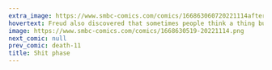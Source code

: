 ```yaml
---
extra_image: https://www.smbc-comics.com/comics/166863060720221114after.png
hovertext: Freud also discovered that sometimes people think a thing but don't say the thing.
image: https://www.smbc-comics.com/comics/1668630519-20221114.png
next_comic: null
prev_comic: death-11
title: Shit phase
---
```


